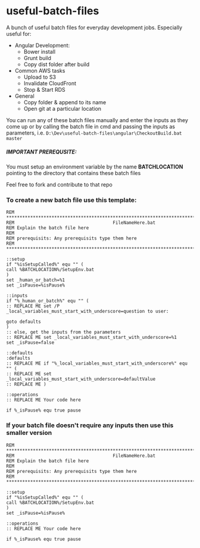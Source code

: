 # useful-batch-files
A bunch of useful batch files for everyday development jobs.
Especially useful for:
- Angular Development:
    - Bower install
	- Grunt build
	- Copy dist folder after build
- Common AWS tasks
    - Upload to S3
	- Invalidate CloudFront
	- Stop & Start RDS
- General
	- Copy folder & append to its name
	- Open git at a particular location
	
You can run any of these batch files manually and enter the inputs as they come up or by calling the batch file in cmd and passing the inputs as parameters, i.e. `D:\Dev\useful-batch-files\angular\CheckoutBuild.bat master`

##### IMPORTANT PREREQUSITE:
You must setup an environment variable by the name **BATCHLOCATION** pointing to the directory that contains these batch files

	
Feel free to fork and contribute to that repo

### To create a new batch file use this template:
```
REM ********************************************************************************
REM										FileNameHere.bat
REM Explain the batch file here
REM
REM prerequisits: Any prerequisits type them here
REM ********************************************************************************

::setup
if "%isSetupCalled%" equ "" (
call %BATCHLOCATION%/SetupEnv.bat
)
set _human_or_batch=%1
set _isPause=%isPause%

::inputs
if "%_human_or_batch%" equ "" (
:: REPLACE ME set /P _local_variables_must_start_with_underscore=question to user:

goto defaults
)
:: else, get the inputs from the parameters
:: REPLACE ME set _local_variables_must_start_with_underscore=%1
set _isPause=false

::defaults
:defaults
:: REPLACE ME if "%_local_variables_must_start_with_underscore%" equ "" (
:: REPLACE ME set _local_variables_must_start_with_underscore=defaultValue
:: REPLACE ME )

::operations
:: REPLACE ME Your code here

if %_isPause% equ true pause
```

### If your batch file doesn't require any inputs then use this smaller version
```
REM ********************************************************************************
REM										FileNameHere.bat
REM Explain the batch file here
REM
REM prerequisits: Any prerequisits type them here
REM ********************************************************************************

::setup
if "%isSetupCalled%" equ "" (
call %BATCHLOCATION%/SetupEnv.bat
)
set _isPause=%isPause%

::operations
:: REPLACE ME Your code here

if %_isPause% equ true pause
```